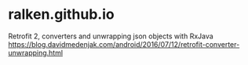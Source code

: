 # ralken.github.io

Retrofit 2, converters and unwrapping json objects with RxJava
https://blog.davidmedenjak.com/android/2016/07/12/retrofit-converter-unwrapping.html


